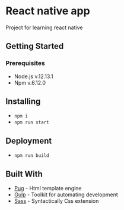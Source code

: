 # React native app

Project for learning react native

## Getting Started

### Prerequisites

- Node.js v.12.13.1
- Npm v.6.12.0

## Installing

- `npm i`
- `npm run start`

## Deployment

- `npm run build`

## Built With

- [Pug](https://pugjs.org/api/getting-started.html) - Html template engine
- [Gulp](https://gulpjs.com/) - Toolkit for automating development
- [Sass](https://sass-lang.com/) - Syntactically Css extension
